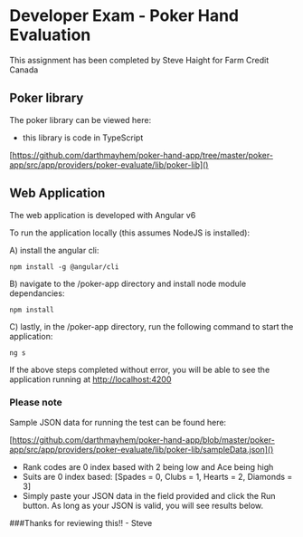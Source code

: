 # Developer Exam - Poker Hand Evaluation

This assignment has been completed by Steve Haight for Farm Credit Canada

## Poker library
The poker library can be viewed here:

* this library is code in TypeScript

[https://github.com/darthmayhem/poker-hand-app/tree/master/poker-app/src/app/providers/poker-evaluate/lib/poker-lib]()

## Web Application
The web application is developed with Angular v6

To run the application locally (this assumes NodeJS is installed):

A) install the angular cli:

``npm install -g @angular/cli``

B) navigate to the /poker-app directory and install node module dependancies:

``npm install``

C) lastly, in the /poker-app directory, run the following command to start the application:

``ng s``

If the above steps completed without error, you will be able to see the application running at [http://localhost:4200]()

### Please note
Sample JSON data for running the test can be found here:

[https://github.com/darthmayhem/poker-hand-app/blob/master/poker-app/src/app/providers/poker-evaluate/lib/poker-lib/sampleData.json]()

* Rank codes are 0 index based with 2 being low and Ace being high
* Suits are 0 index based: [Spades = 0, Clubs = 1, Hearts = 2, Diamonds = 3]
* Simply paste your JSON data in the field provided and click the Run button.  As long as your JSON is valid, you will see results below.

###Thanks for reviewing this!! - Steve


